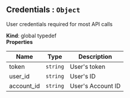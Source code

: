 <a name="Credentials"></a>

## Credentials : <code>Object</code>
User credentials required for most API calls

**Kind**: global typedef  
**Properties**

| Name | Type | Description |
| --- | --- | --- |
| token | <code>string</code> | User's token |
| user_id | <code>string</code> | User's ID |
| account_id | <code>string</code> | User's Account ID |


